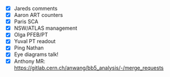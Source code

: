 - [x] Jareds comments
- [x] Aaron ART counters
- [x] Paris SCA
- [x] NSW/ATLAS management
- [x] Olga PFEB/PT
- [x] Yuval PT readout
- [x] Ping Nathan
- [x] Eye diagrams talk!
- [x] Anthony MR: https://gitlab.cern.ch/anwang/bb5_analysis/-/merge_requests
